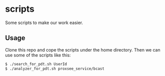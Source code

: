 # scripts

Some scripts to make our work easier.

## Usage

Clone this repo and cope the scripts under the home directory.
Then we can use some of the scripts like this:
```sh
$ ./search_for_pdt.sh UserId
$ ./analyzer_for_pdt.sh proxsee_service/bcast
```
